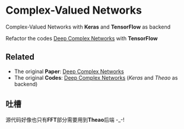 # Complex-Valued Networks

Complex-Valued Networks with **Keras** and **TensorFlow** as backend

Refactor the codes [Deep Complex Networks](https://github.com/ChihebTrabelsi/deep_complex_networks) with **TensorFlow**

## Related
- The original **Paper**: [Deep Complex Networks](https://arxiv.org/abs/1705.09792)
- The original **Codes**: [Deep Complex Networks](https://github.com/ChihebTrabelsi/deep_complex_networks) (*Keras* and *Theao* as backend)

## 吐槽
源代码好像也只有**FFT**部分需要用到**Theao**后端 \-\_\-!
